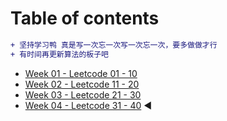 <!--
 * @Description: Catalogue
 * @Versions: 
 * @Author: Vernon Cui
 * @Github: https://github.com/vernon97
 * @Date: 2020-11-20 19:46:01
 * @LastEditors: Vernon Cui
 * @LastEditTime: 2020-11-23 20:25:55
 * @FilePath: /Leetcode-notes/README.md
-->
# Table of contents

```diff
+ 坚持学习鸭 真是写一次忘一次写一次忘一次，要多做做才行
+ 有时间再更新算法的板子吧
```

* [Week 01 - Leetcode 01 - 10](week01.md)
* [Week 02 - Leetcode 11 - 20](week02.md)
* [Week 03 - Leetcode 21 - 30](week03.md)
* [Week 04 - Leetcode 31 - 40](week04.md) ◀️ 
